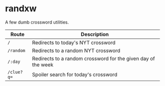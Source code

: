 # randxw

A few dumb crossword utilities.

| Route | Description |
| --- | --- |
| `/` | Redirects to today's NYT crossword |
| `/random` | Redirects to a random NYT crossword |
| `/:day` | Redirects to a random crossword for the given day of the week |
| `/clue?q=` | Spoiler search for today's crossword |

